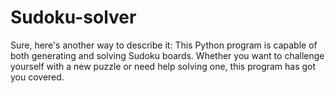 # Sudoku-solver
 Sure, here's another way to describe it:  This Python program is capable of both generating and solving Sudoku boards. Whether you want to challenge yourself with a new puzzle or need help solving one, this program has got you covered. 
